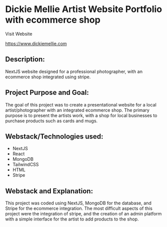 <h1>Dickie Mellie Artist Website Portfolio with ecommerce shop</h1>

<a src="https://www.dickiemellie.com" >Visit Website</a>

https://www.dickiemellie.com

<h2>Description:</h2>
NextJS website designed for a professional photographer, with an ecommerce shop integrated using stripe.

<h2>Project Purpose and Goal:</h2>
The goal of this project was to create a presentational website for a local artist/photographer with an integrated ecommerce shop. The primary purpose is to present the artists work, with a shop for local businesses to purchase products such as cards and mugs.

<h2>Webstack/Technologies used:</h2>
<ul>
  <li>NextJS</li>
  <li>React</li>
  <li>MongoDB</li>
  <li>TailwindCSS</li>
  <li>HTML</li>
  <li>Stripe</li>
</ul>

<h2>Webstack and Explanation:</h2>
This project was coded using NextJS, MongoDB for the database, and Stripe for the ecommerce integration. The most difficult aspects of this project were the integration of stripe, and the creation of an admin platform with a simple interface for the artist to add products to the shop.
<p></p>


